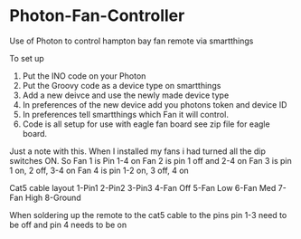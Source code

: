 # Photon-Fan-Controller
Use of Photon to control hampton bay fan remote via smartthings

To set up 
1. Put the INO code on your Photon
2. Put the Groovy code as a device type on smartthings
3. Add a new deivce and use the newly made device type
4. In preferences of the new device add you photons token and device ID
5. In preferences tell smartthings which Fan it will control.
6. Code is all setup for use with eagle fan board see zip file for eagle board. 

Just a note with this. When I installed my fans i had turned all the dip switches ON. 
So 
Fan 1 is Pin 1-4 on
Fan 2 is pin 1 off and 2-4 on
Fan 3 is pin 1 on, 2 off, 3-4 on
Fan 4 is pin 1-2 on, 3 off, 4 on

Cat5 cable layout
1-Pin1
2-Pin2
3-Pin3
4-Fan Off
5-Fan Low
6-Fan Med
7-Fan High
8-Ground

When soldering up the remote to the cat5 cable to the pins pin 1-3 need to be off and pin 4 needs to be on
